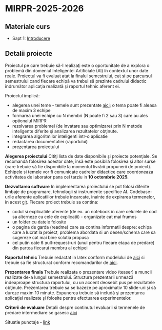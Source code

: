 # MIRPR-2025-2026

## Materiale curs
- Sapt 1: [Introducere](Lectures/00_intro.pdf)

## Detalii proiecte

Proiectul pe care trebuie să-l realizaţi este o oportunitate de a explora o problemă din domeniul Inteligentei Artificiale (AI) în contextul unor date reale. Proiectul va fi evaluat atat la finalul semestrului, cat si pe parcursul semestrului cand fiecare echipă va trebui să prezinte cadrului didactic îndrumător aplicaţia realizată şi raportul tehnic aferent ei.

Proiectul implică:
- alegerea unei teme - temele sunt prezentate [aici](Projects/projects.md); o tema poate fi aleasa de maxim 3 echipe
- formarea unei echipe cu N membri (N poate fi 2 sau 3) care au ales optionalul MIRPR
- rezolvarea problemei (de invatare sau optimizare) prin N metode inteligente diferite şi analizarea rezultatelor obţinute.
- integrarea algoritmilor inteligenti intr-o aplicatie
- redactarea documentatiei (raportului)
- prezentarea proiectului

**Alegerea proiectului**
Citiţi lista de date disponibile şi proiecte potenţiale. Se recomandă folosirea acestor date, însă este posibilă folosirea şi altor surse (care trebuie să fie disponibile la momentul livrării propunerii de proiect). 
Echipele si temele vor fi comunicate cadrelor didactice care coordoneaza activitatea de laborator pana cel tarziu in **10 octombrie  2025**.
   

**Dezvoltarea software**
In implementarea proiectului se pot folosi diferite limbaje de programare, tehnologii si instrumente specifice AI. Codebase-urile aferente aplicatiilor trebuie incarcate, inainte de expirarea termenelor, in acest [git](https://classroom.github.com/a/3gQDHdrq). Fiecare proiect trebuie sa contina:
  - codul si explicatiile aferente (de ex. un notebook in care celulele de cod sa alterneze cu cele de explicatii) - organizate cat mai frumos 
  - un folder cu datele folosite 
  - o pagina de garda (readme) care sa contina informatii despre: echipa care a lucrat la proiect, problema abordata si un desen/schema care sa sugereze cat mai bine solutia propusa
  - cel putin cate 6 pull-request-uri (unul pentru fiecare etapa de predare) din partea fiecarui membru al echipei

**Raportul tehnic**
Trebuie redactat in latex conform modelului de [aici](Report/texModel/model.tex) si trebuie sa fie structurat conform recomandarilor de [aici](Report/readme.md). 


**Prezentarea finala**
Trebuie realizata o prezentare video (teaser) a muncii realizate de-a lungul semestrului. Structura prezentarii urmează îndeaproape structura raportului, cu un accent deosebit pus pe rezultatele obţinute. Prezentarea trebuie sa se bazeze pe aproximativ 10 slide-uri şi să dureze maxim 10 minute. Expunerea trebuie să includă şi prezentarea aplicaţiei realizate şi folosite pentru efectuarea experimentelor.

**Criterii de evaluare**
Detalii despre continutul evaluarii si termenele de predare intermediare se gasesc [aici](Eval/readme.md)

Situatie punctaje - [link]()